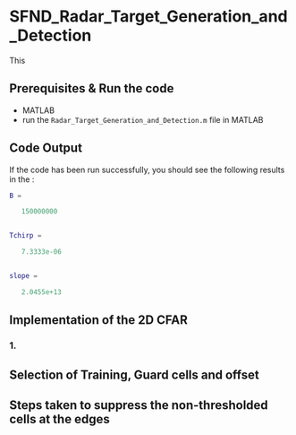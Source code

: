 # SFND_Radar_Target_Generation_and_Detection

This 



## Prerequisites & Run the code

* MATLAB
* run the `Radar_Target_Generation_and_Detection.m` file in MATLAB



## Code Output

If the code has been run successfully, you should see the following results in the :

```matlab
B =

   150000000


Tchirp =

   7.3333e-06


slope =

   2.0455e+13
```







## Implementation of the 2D CFAR

### 1. 



## Selection of Training, Guard cells and offset





## Steps taken to suppress the non-thresholded cells at the edges

